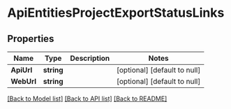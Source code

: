 # ApiEntitiesProjectExportStatusLinks

## Properties
Name | Type | Description | Notes
------------ | ------------- | ------------- | -------------
**ApiUrl** | **string** |  | [optional] [default to null]
**WebUrl** | **string** |  | [optional] [default to null]

[[Back to Model list]](../README.md#documentation-for-models) [[Back to API list]](../README.md#documentation-for-api-endpoints) [[Back to README]](../README.md)


